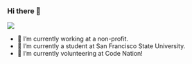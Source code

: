### Hi there 👋

![](https://komarev.com/ghpvc/?username=JoshuaR503)

- 🔭 I’m currently working at a non-profit.
- 🌱 I’m currently a student at San Francisco State University.
- 🙌 I’m currently volunteering at Code Nation! 
